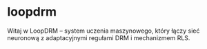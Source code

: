 # loopdrm
Witaj w LoopDRM – system uczenia maszynowego, który łączy sieć neuronową z adaptacyjnymi regułami DRM i mechanizmem RLS.
